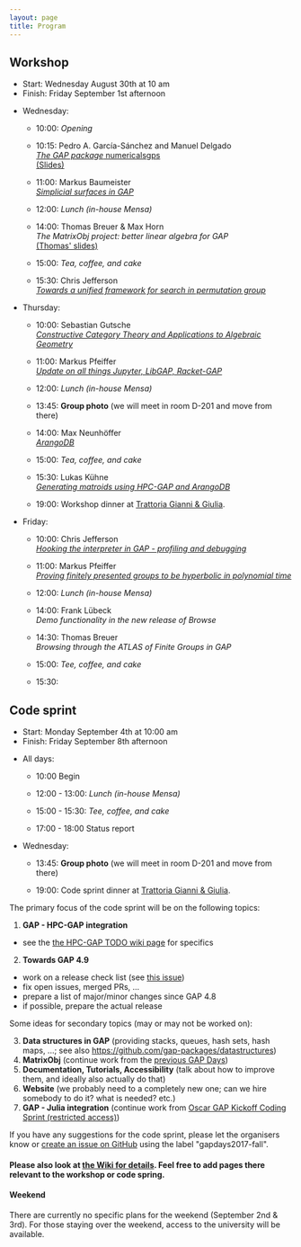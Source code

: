 ```yaml
---
layout: page
title: Program
---
```



## Workshop
* Start: Wednesday August 30th at 10 am
* Finish: Friday September 1st afternoon

- Wednesday:
  - 10:00: *Opening*
  - 10:15:
           Pedro A. García-Sánchez and Manuel Delgado <br>
           [*The GAP package* numericalsgps](/gapdays2017-fall/abstracts/numericalsgps) <br>
           [(Slides)](/gapdays2017-fall/slides/slides-numericalsgps-siegen.html)
  - 11:00:
           Markus Baumeister <br>
           [*Simplicial surfaces in GAP*](/gapdays2017-fall/abstracts/SimplicialSurfaces.pdf)

  - 12:00: *Lunch (in-house Mensa)*
  
  - 14:00:
           Thomas Breuer & Max Horn <br>
           *The MatrixObj project: better linear algebra for GAP* <br>
           [(Thomas' slides)](/gapdays2017-fall/slides/Breuer-matrixobj.pdf)
  - 15:00: *Tea, coffee, and cake*
  - 15:30:
           Chris Jefferson <br>
           [*Towards a unified framework for search in permutation group*](/gapdays2017-fall/abstracts/permutations)

- Thursday:
  - 10:00:
           Sebastian Gutsche <br>
           [*Constructive Category Theory and Applications to Algebraic Geometry*](/gapdays2017-fall/abstracts/CAP)
  - 11:00:
            Markus Pfeiffer <br>
           [*Update on all things Jupyter, LibGAP, Racket-GAP*](/gapdays2017-fall/abstracts/Jupyter)

  - 12:00: *Lunch (in-house Mensa)*
  
  - 13:45:  __Group photo__ (we will meet in room D-201 and move from there)
  
  - 14:00:
           Max Neunhöffer <br>
           [*ArangoDB*](/gapdays2017-fall/abstracts/ArangoDB)
  - 15:00: *Tea, coffee, and cake*
  - 15:30:
           Lukas Kühne <br>
           [*Generating matroids using HPC-GAP and ArangoDB*](/gapdays2017-fall/abstracts/matroids)

  - 19:00:  Workshop dinner at [Trattoria Gianni & Giulia](http://trattoria-gianni-giulia.de/?page_id=35).
		 
- Friday:
  - 10:00:
           Chris Jefferson <br>
           [*Hooking the interpreter in GAP - profiling and debugging*](/gapdays2017-fall/abstracts/profiling)
  - 11:00:
           Markus Pfeiffer <br>
           [*Proving finitely presented groups to be hyperbolic in polynomial time*](/gapdays2017-fall/abstracts/FP)

  - 12:00: *Lunch (in-house Mensa)*
  
  - 14:00: Frank Lübeck <br>
           *Demo functionality in the new release of Browse*
  - 14:30: Thomas Breuer <br>
           *Browsing through the ATLAS of Finite Groups in GAP*
  - 15:00: *Tee, coffee, and cake*
  - 15:30:

<!--
The focus of the workshop will be on presenting research and development related to GAP. __Please submit proposals__ (e.g., topics you want to see covered, or title of a talk you could give) to the organisers (<gapdays2017-fall@gapdays.de>).
-->

## Code sprint
* Start: Monday September 4th at 10:00 am
* Finish: Friday September 8th afternoon

- All days:
  - 10:00 Begin
  
  - 12:00 - 13:00: *Lunch (in-house Mensa)*
  
  - 15:00 - 15:30: *Tee, coffee, and cake*

  - 17:00 - 18:00 Status report

- Wednesday:
  - 13:45:         __Group photo__ (we will meet in room D-201 and move from there)
  
  - 19:00:         Code sprint dinner at [Trattoria Gianni & Giulia](http://trattoria-gianni-giulia.de/?page_id=35).

The primary focus of the code sprint will be on the following topics:

1. __GAP - HPC-GAP integration__
  - see the [the HPC-GAP TODO wiki page](https://github.com/gap-system/gap/wiki/HPC-GAP-TODO) for specifics
2. __Towards GAP 4.9__
  - work on a release check list (see [this issue](https://github.com/gap-system/gap/issues/1477))
  - fix open issues, merged PRs, ...
  - prepare a list of major/minor changes since GAP 4.8
  - if possible, prepare the actual release

Some ideas for secondary topics (may or may not be worked on):

3. __Data structures in GAP__ (providing stacks, queues, hash sets, hash maps, ...; see also <https://github.com/gap-packages/datastructures>)
4. __MatrixObj__ (continue work from the [previous GAP Days](http://gapdays.de/gapdays2017-spring/10_topic/))
5. __Documentation, Tutorials, Accessibility__ (talk about how to improve them, and ideally also actually do that)
6. __Website__ (we probably need to a completely new one; can we hire somebody to do it? what is needed? etc.)
4. __GAP - Julia integration__ (continue work from [Oscar GAP Kickoff Coding Sprint (restricted access)](https://github.com/oscar-system/OSCAR/wiki/Oscar-GAP-Kickoff-Coding-Sprint))

If you have any suggestions for the code sprint, please let the organisers know or [create an issue on GitHub](https://github.com/gap-system/gap/issues) using the label "gapdays2017-fall".


#### Please also look at [the Wiki for details](https://github.com/gapdays/gapdays2017-fall/wiki). Feel free to add pages there relevant to the workshop or code spring.

#### Weekend
There are currently no specific plans for the weekend (September 2nd & 3rd). For those staying over the weekend, access to the university will be available.
